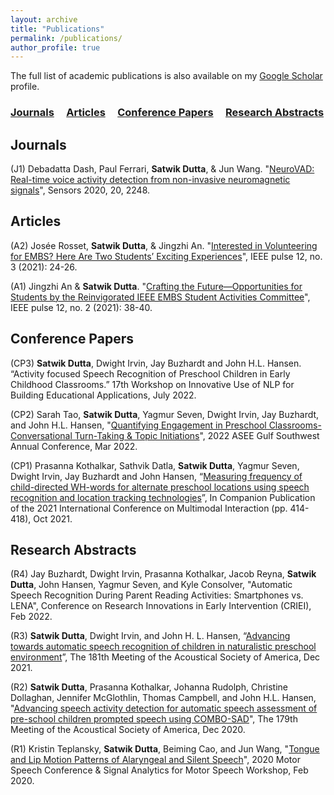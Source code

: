 ```yaml
---
layout: archive
title: "Publications"
permalink: /publications/
author_profile: true
---
```

The full list of academic publications is also available on my [Google Scholar](https://scholar.google.com/citations?user=sZkQ4Y0AAAAJ) profile.

### [Journals](#journals) &nbsp;&nbsp;&nbsp; [Articles](#articles) &nbsp;&nbsp;&nbsp; [Conference Papers](#conference-papers)  &nbsp;&nbsp;&nbsp; [Research Abstracts](#research-abstracts) 

Journals
------

(J1) Debadatta Dash, Paul Ferrari, <b>Satwik Dutta</b>, & Jun Wang. "[NeuroVAD: Real-time voice activity detection from non-invasive neuromagnetic signals](https://doi.org/10.3390/s20082248)", Sensors 2020, 20, 2248. 


Articles
------

(A2) Josée Rosset, <b>Satwik Dutta</b>, & Jingzhi An. "[Interested in Volunteering for EMBS? Here Are Two Students’ Exciting Experiences](https://doi.org/10.1109/MPULS.2021.3080555)", IEEE pulse 12, no. 3 (2021): 24-26. 

(A1) Jingzhi An & <b>Satwik Dutta</b>. "[Crafting the Future—Opportunities for Students by the Reinvigorated IEEE EMBS Student Activities Committee](https://doi.org/10.1109/MPULS.2021.3067177)", IEEE pulse 12, no. 2 (2021): 38-40. 


Conference Papers
------

(CP3) <b>Satwik Dutta</b>, Dwight Irvin, Jay Buzhardt and John H.L. Hansen. “Activity focused Speech Recognition of Preschool Children in Early Childhood Classrooms.” 17th Workshop on Innovative Use of NLP for Building Educational Applications, July 2022.

(CP2) Sarah Tao, <b>Satwik Dutta</b>, Yagmur Seven, Dwight Irvin, Jay Buzhardt, and John H.L. Hansen, "[Quantifying Engagement in Preschool Classrooms-Conversational Turn-Taking \& Topic Initiations](https://peer.asee.org/39202)", 2022 ASEE Gulf Southwest Annual Conference, Mar 2022.

(CP1) Prasanna Kothalkar, Sathvik Datla, <b>Satwik Dutta</b>, Yagmur Seven, Dwight Irvin, Jay Buzhardt and John Hansen, “[Measuring frequency of child-directed WH-words for alternate preschool locations using speech recognition and location tracking technologies](https://doi.org/10.1145/3461615.3485440)”, In Companion Publication of the 2021 International Conference on Multimodal Interaction (pp. 414-418), Oct 2021.


Research Abstracts
------

(R4) Jay Buzhardt, Dwight Irvin, Prasanna Kothalkar, Jacob Reyna, <b>Satwik Dutta</b>, John Hansen, Yagmur Seven, and Kyle Consolver, "Automatic Speech Recognition During Parent Reading Activities: Smartphones vs. LENA", Conference on Research Innovations in Early Intervention (CRIEI), Feb 2022.

(R3) <b>Satwik Dutta</b>, Dwight Irvin, and John H. L. Hansen, “[Advancing towards automatic speech recognition of children in naturalistic preschool environment](https://doi.org/10.1121/10.0007952)”, The 181th Meeting of the Acoustical Society of America, Dec 2021.

(R2) <b>Satwik Dutta</b>, Prasanna Kothalkar, Johanna Rudolph, Christine Dollaghan, Jennifer McGlothlin, Thomas Campbell, and John H.L. Hansen, "[Advancing speech activity detection for automatic speech assessment of pre-school children prompted speech using COMBO-SAD](https://doi.org/10.1121/1.5146831)", The 179th Meeting of the Acoustical Society of America, Dec 2020.

(R1) Kristin Teplansky, <b>Satwik Dutta</b>, Beiming Cao, and Jun Wang, "[Tongue and Lip Motion Patterns of Alaryngeal and Silent Speech](https://satwikdutta.github.io/files/2020_MotorSpeech.pdf)", 2020 Motor Speech Conference & Signal Analytics for Motor Speech Workshop, Feb 2020.
